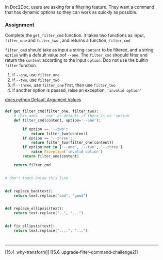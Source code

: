 In Doc2Doc, users are asking for a filtering feature. 
They want a command that has dynamic options so they can work as quickly as possible. 

### Assignment
Complete the `get_filter_cmd` function. 
It takes two functions as input, `filter_one` and `filter_two` , 
and returns a function, `filter_cmd`

`filter_cmd` should take as input a string `content` to be filtered, 
and a string `option` with a default value oof `--one`. 
The `filter_cmd` shoould filter and return the `content` according to the input `option`.
Doo not use the builtin `filter` function. 

1. if `--one`, use `filter_one`
2. if `--two`, use `filter_two`
3. if `--three`, use `filter_one` first, then use `filter_two`
4. if another option is passed, raise an exception, `'invalid option'`


[docs.python Default Argument Values](https://docs.python.org/3/tutorial/controlflow.html#default-argument-values)

### 

``` python
def get_filter_cmd(filter_one, filter_two):
	# this adds '--one' as default if there is no 'option'
    def filter_cmd(content, option='--one'):

		if option == '--two':
			return filter_two(content)
		if option == '--three':
			return filter_two(filter_one(content))
		if option not in ['--one', '--two', '--three']
			raise Exception('invalid option')
		return filter_one(content)

    return filter_cmd


# don't touch below this line


def replace_bad(text):
    return text.replace("bad", "good")


def replace_ellipsis(text):
    return text.replace("..", "...")


def fix_ellipsis(text):
    return text.replace("....", "...")
```

# 
---
[[5.4_why-transform]]
[[5.6_upgrade-filter-command-challenge2]]